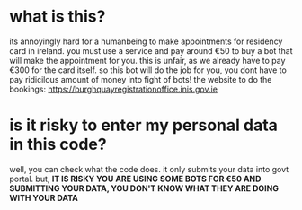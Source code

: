 # what is this?

its annoyingly hard for a humanbeing to make appointments for residency card in ireland.
you must use a service and pay around €50 to buy a bot that will make the appointment for you.
this is unfair, as we already have to pay €300 for the card itself.
so this bot will do the job for you, you dont have to pay ridicilous amount of money into fight of bots!
the website to do the bookings: https://burghquayregistrationoffice.inis.gov.ie

# is it risky to enter my personal data in this code?

well, you can check what the code does. it only submits your data into govt portal. but, **IT IS RISKY YOU ARE USING SOME BOTS FOR €50 AND SUBMITTING YOUR DATA, YOU DON'T KNOW WHAT THEY ARE DOING WITH YOUR DATA**
